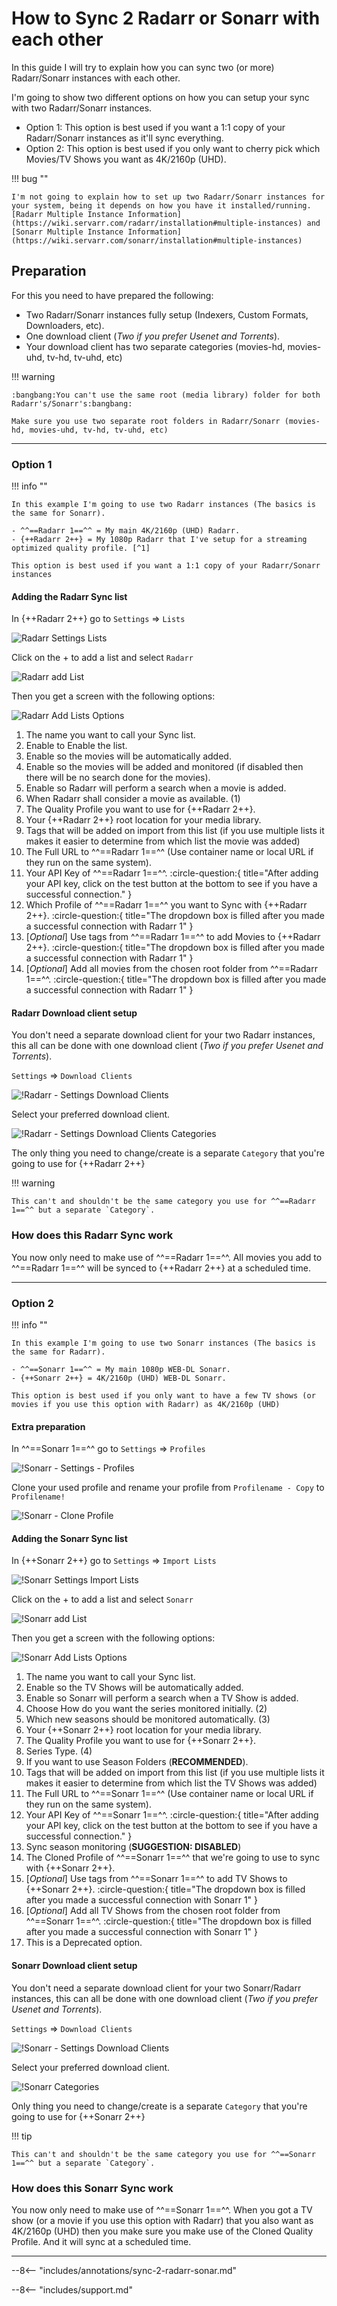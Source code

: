# How to Sync 2 Radarr or Sonarr with each other

<div class="annotate" markdown>
In this guide I will try to explain how you can sync two (or more) Radarr/Sonarr instances with each other.

I'm going to show two different options on how you can setup your sync with two Radarr/Sonarr instances.

- Option 1: This option is best used if you want a 1:1 copy of your Radarr/Sonarr instances as it'll sync everything.
- Option 2: This option is best used if you only want to cherry pick which Movies/TV Shows you want as 4K/2160p (UHD).

!!! bug ""

    I'm not going to explain how to set up two Radarr/Sonarr instances for your system, being it depends on how you have it installed/running. [Radarr Multiple Instance Information](https://wiki.servarr.com/radarr/installation#multiple-instances) and [Sonarr Multiple Instance Information](https://wiki.servarr.com/sonarr/installation#multiple-instances)

## Preparation

For this you need to have prepared the following:

- Two Radarr/Sonarr instances fully setup (Indexers, Custom Formats, Downloaders, etc).
- One download client (_Two if you prefer Usenet and Torrents_).
- Your download client has two separate categories (movies-hd, movies-uhd, tv-hd, tv-uhd, etc)

!!! warning

    :bangbang:You can't use the same root (media library) folder for both Radarr's/Sonarr's:bangbang:

    Make sure you use two separate root folders in Radarr/Sonarr (movies-hd, movies-uhd, tv-hd, tv-uhd, etc)

---

### Option 1

!!! info ""

    In this example I'm going to use two Radarr instances (The basics is the same for Sonarr).

    - ^^==Radarr 1==^^ = My main 4K/2160p (UHD) Radarr.
    - {++Radarr 2++} = My 1080p Radarr that I've setup for a streaming optimized quality profile. [^1]

    This option is best used if you want a 1:1 copy of your Radarr/Sonarr instances

#### Adding the Radarr Sync list

In {++Radarr 2++} go to `Settings` => `Lists`

![Radarr Settings Lists](images/radarr-settings-lists.png)

Click on the + to add a list and select `Radarr`

![Radarr add List](images/radarr-add-list.png)

Then you get a screen with the following options:

![Radarr Add Lists Options](images/radarr-add-lists-options.png)

1. The name you want to call your Sync list.
1. Enable to Enable the list.
1. Enable so the movies will be automatically added.
1. Enable so the movies will be added and monitored (if disabled then there will be no search done for the movies).
1. Enable so Radarr will perform a search when a movie is added.
1. When Radarr shall consider a movie as available. (1)
1. The Quality Profile you want to use for {++Radarr 2++}.
1. Your {++Radarr 2++} root location for your media library.
1. Tags that will be added on import from this list (if you use multiple lists it makes it easier to determine from which list the movie was added)
1. The Full URL to ^^==Radarr 1==^^ (Use container name or local URL if they run on the same system).
1. Your API Key of ^^==Radarr 1==^^. :circle-question:{ title="After adding your API key, click on the test button at the bottom to see if you have a successful connection." }
1. Which Profile of ^^==Radarr 1==^^ you want to Sync with {++Radarr 2++}. :circle-question:{ title="The dropdown box is filled after you made a successful connection with Radarr 1" }
1. [_Optional_] Use tags from ^^==Radarr 1==^^ to add Movies to {++Radarr 2++}. :circle-question:{ title="The dropdown box is filled after you made a successful connection with Radarr 1" }
1. [_Optional_] Add all movies from the chosen root folder from ^^==Radarr 1==^^. :circle-question:{ title="The dropdown box is filled after you made a successful connection with Radarr 1" }

#### Radarr Download client setup

You don't need a separate download client for your two Radarr instances, this all can be done with one download client (_Two if you prefer Usenet and Torrents_).

`Settings` => `Download Clients`

![!Radarr - Settings Download Clients](images/radarr-settings-download-clients.png)

Select your preferred download client.

![!Radarr - Settings Download Clients Categories](images/radarr-settings-download-clients-categories.png)

The only thing you need to change/create is a separate `Category` that you're going to use for {++Radarr 2++}

!!! warning

    This can't and shouldn't be the same category you use for ^^==Radarr 1==^^ but a separate `Category`.

### How does this Radarr Sync work

You now only need to make use of ^^==Radarr 1==^^. All movies you add to ^^==Radarr 1==^^ will be synced to {++Radarr 2++} at a scheduled time.

---

### Option 2

!!! info ""

    In this example I'm going to use two Sonarr instances (The basics is the same for Radarr).

    - ^^==Sonarr 1==^^ = My main 1080p WEB-DL Sonarr.
    - {++Sonarr 2++} = 4K/2160p (UHD) WEB-DL Sonarr.

    This option is best used if you only want to have a few TV shows (or movies if you use this option with Radarr) as 4K/2160p (UHD)

#### Extra preparation

In ^^==Sonarr 1==^^ go to `Settings` => `Profiles`

![!Sonarr - Settings - Profiles](images/sonarr-settings-profiles.png)

Clone your used profile and rename your profile from `Profilename - Copy` to `Profilename!`

![!Sonarr - Clone Profile](images/sonarr-clone-profile.png)

#### Adding the Sonarr Sync list

In {++Sonarr 2++} go to `Settings` => `Import Lists`

![!Sonarr Settings Import Lists](images/sonarr-settings-import-lists.png)

Click on the + to add a list and select `Sonarr`

![!Sonarr add List](images/sonarr-add-list.png)

Then you get a screen with the following options:

![!Sonarr Add Lists Options](images/sonarr-add-lists-options.png)

1. The name you want to call your Sync list.
1. Enable so the TV Shows will be automatically added.
1. Enable so Sonarr will perform a search when a TV Show is added.
1. Choose How do you want the series monitored initially. (2)
1. Which new seasons should be monitored automatically. (3)
1. Your {++Sonarr 2++} root location for your media library.
1. The Quality Profile you want to use for {++Sonarr 2++}.
1. Series Type. (4)
1. If you want to use Season Folders (**RECOMMENDED**).
1. Tags that will be added on import from this list (if you use multiple lists it makes it easier to determine from which list the TV Shows was added)
1. The Full URL to ^^==Sonarr 1==^^ (Use container name or local URL if they run on the same system).
1. Your API Key of ^^==Sonarr 1==^^. :circle-question:{ title="After adding your API key, click on the test button at the bottom to see if you have a successful connection." }
1. Sync season monitoring (**SUGGESTION: DISABLED**)
1. The Cloned Profile of ^^==Sonarr 1==^^ that we're going to use to sync with {++Sonarr 2++}.
1. [_Optional_] Use tags from ^^==Sonarr 1==^^ to add TV Shows to {++Sonarr 2++}. :circle-question:{ title="The dropdown box is filled after you made a successful connection with Sonarr 1" }
1. [_Optional_] Add all TV Shows from the chosen root folder from ^^==Sonarr 1==^^. :circle-question:{ title="The dropdown box is filled after you made a successful connection with Sonarr 1" }
1. This is a Deprecated option.

#### Sonarr Download client setup

You don't need a separate download client for your two Sonarr/Radarr instances, this can all be done with one download client (_Two if you prefer Usenet and Torrents_).

`Settings` => `Download Clients`

![!Sonarr - Settings Download Clients](images/sonarr-settings-download-clients.png)

Select your preferred download client.

![!Sonarr Categories](images/sonarr-categories.png)

Only thing you need to change/create is a separate `Category` that you're going to use for {++Sonarr 2++}

!!! tip

    This can't and shouldn't be the same category you use for ^^==Sonarr 1==^^ but a separate `Category`.

### How does this Sonarr Sync work

You now only need to make use of ^^==Sonarr 1==^^. When you got a TV show (or a movie if you use this option with Radarr) that you also want as 4K/2160p (UHD) then you make sure you make use of the Cloned Quality Profile. And it will sync at a scheduled time.

---
</div>

--8<-- "includes/annotations/sync-2-radarr-sonar.md"

[^1]:

    If you're interested in the 1080p streaming optimized quality profile you can join my [discord](https://trash-guides.info/discord) and get access to the Special Quality Profiles channel (access-to-sqp) by accepting the rules.

    This is a special quality profile I created for people who are really interested in it.

    This release profile is fine tuned for when you want to run a 2nd Radarr for 1080p, and want minimum to none transcoding and smaller sizes for the second copies.

    Why choose this quality profile?

    - Streaming optimized (optimized for PLEX, emby, Jellyfin, and other streaming platforms)
    - Small sizes
    - Good quality
    - Only AC3 Audio (downmixed lossless audio track to Dolby Digital 5.1 for optimal compatibility)
    - You want maximum compatibility between all devices and still have a HQ release.
    - You run two instances of Radarr and want both versions or just for the 1080p ones.
    - You want to have minimum to none transcoding for low powered devices or remote streaming.

--8<-- "includes/support.md"
